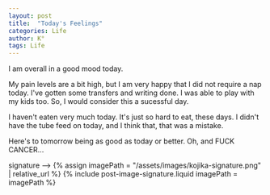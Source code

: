```yaml
---
layout: post
title:  "Today's Feelings"
categories: Life
author: K°
tags: Life
---
```


I am overall in a good mood today.

My pain levels are a bit high, but I am very happy that I did not require a nap today. I've gotten some transfers and writing done. I was able to play with my kids too. So, I would consider this a sucessful day.

I haven't eaten very much today. It's just so hard to eat, these days. I didn't have the tube feed on today, and I think that, that was a mistake.

Here's to tomorrow being as good as today or better. Oh, and FUCK CANCER...

signature -->
{% assign imagePath = "/assets/images/kojika-signature.png" | relative_url %}
{% include post-image-signature.liquid imagePath = imagePath %}